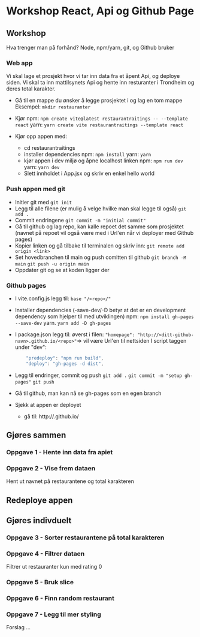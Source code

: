 # Workshop React, Api og Github Page

## Workshop

Hva trenger man på forhånd? Node, npm/yarn, git, og Github bruker

### Web app

Vi skal lage et prosjekt hvor vi tar inn data fra et åpent Api, og deploye siden.
Vi skal ta inn mattilsynets Api og hente inn resturanter i Trondheim og deres total karakter.

- Gå til en mappe du ønsker å legge prosjektet i og lag en tom mappe
  Eksempel: `mkdir restauranter`

- Kjør
  npm: `npm create vite@latest restaurantraitings -- --template react`
  yarn: `yarn create vite restaurantraitings --template react`

- Kjør opp appen med:

  - cd restaurantraitings
  - installer dependencies
    npm: `npm install`
    yarn: `yarn`
  - kjør appen i dev miljø og åpne localhost linken
    npm: `npm run dev`
    yarn: `yarn dev`
  - Slett innholdet i App.jsx og skriv en enkel hello world

### Push appen med git

- Initier git med
  `git init`
- Legg til alle filene (er mulig å velge hvilke man skal legge til også)
  `git add .`
- Commit endringene
  `git commit -m "initial commit"`
- Gå til github og lag repo, kan kalle repoet det samme som prosjektet (navnet på repoet vil også være med i Url'en når vi deployer med Github pages)
- Kopier linken og gå tilbake til terminalen og skriv inn:
  `git remote add origin <link>`
- Set hovedbranchen til main og push comitten til github
  `git branch -M main`
  `git push -u origin main`
- Oppdater git og se at koden ligger der

### Github pages

- I vite.config.js legg til:
  `base "/<repo>/"`
- Installer dependencies (-save-dev/-D betyr at det er en development dependency som hjelper til med utviklingen)
  npm: `npm install gh-pages --save-dev`
  yarn. `yarn add -D gh-pages`
- I package.json legg til:
  øverst i filen: `"homepage": "http://<ditt-github-navn>.github.io/<repo>"`=> vil være Url'en til nettsiden
  I script taggen under "dev":

  ```javascript
      "predeploy": "npm run build",
      "deploy": "gh-pages -d dist",
  ```

- Legg til endringer, commit og push
  `git add .`
  `git commit -m "setup gh-pages"`
  `git push `
- Gå til github, man kan nå se gh-pages som en egen branch

- Sjekk at appen er deployet
  - gå til: http://<ditt-github-navn>.github.io/<repo>

## Gjøres sammen

### Oppgave 1 - Hente inn data fra apiet

### Oppgave 2 - Vise frem dataen

Hent ut navnet på restaurantene og total karakteren

## Redeploye appen

## Gjøres indivduelt

### Oppgave 3 - Sorter restaurantene på total karakteren

### Oppgave 4 - Filtrer dataen

Filtrer ut restauranter kun med rating 0

### Oppgave 5 - Bruk slice

### Oppgave 6 - Finn random restaurant

### Oppgave 7 - Legg til mer styling

Forslag ...
